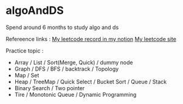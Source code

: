 # algoAndDS
Spend around 6 months to study algo and ds

Refereence links : 
[My leetcode record in my notion](https://airy-chinchilla-ff4.notion.site/25f723fed779446d8cf8cbd84310a094?v=d184a6cbbd6c41559e6b6798d86dd8ef)
[My leetcode site](https://leetcode.com/abc29698375/)

Practice topic : 
- Array / List / Sort(Merge, Quick) / dummy node
- Graph / DFS /  BFS / backtrack / Topology
- Map / Set
- Heap / TreeMap / Quick Select / Bucket Sort / Queue / Stack
- Binary Search / Two pointer
- Tire / Monotonic Queue / Dynamic Programming

